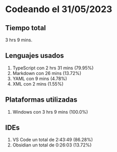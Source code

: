 # Codeando el 31/05/2023

## Tiempo total
3 hrs 9 mins.

## Lenguajes usados
1. TypeScript con 2 hrs 31 mins (79.95%)
1. Markdown con 26 mins (13.72%)
1. YAML con 9 mins (4.78%)
1. XML con 2 mins (1.55%)

## Plataformas utilizadas
1. Windows con 3 hrs 9 mins (100.0%)

## IDEs
1. VS Code un total de 2:43:49 (86.28%)
1. Obsidian un total de 0:26:03 (13.72%)

